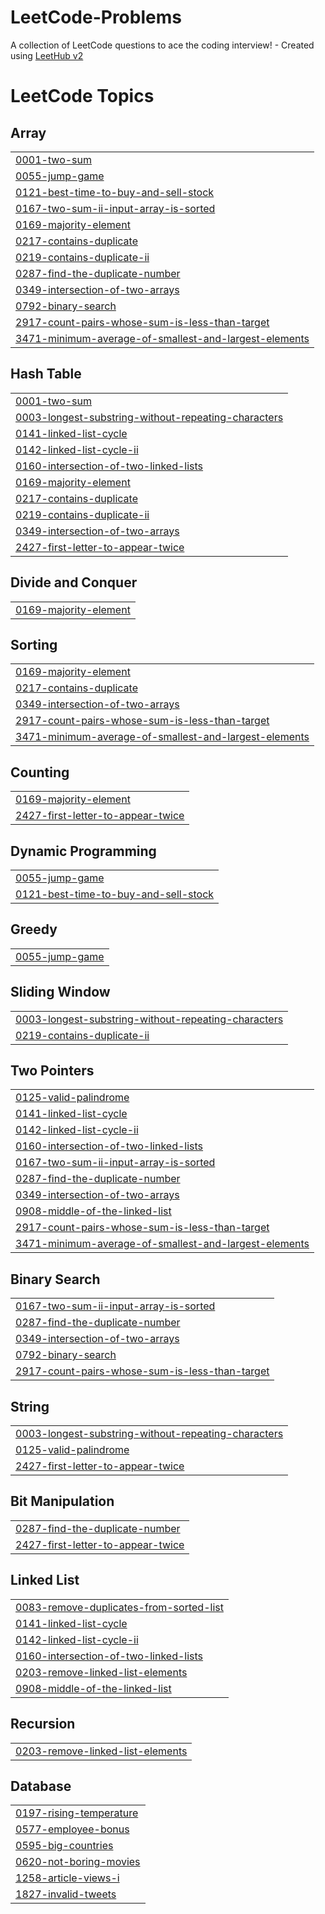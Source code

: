 # LeetCode-Problems
A collection of LeetCode questions to ace the coding interview! - Created using [LeetHub v2](https://github.com/arunbhardwaj/LeetHub-2.0)

<!---LeetCode Topics Start-->
# LeetCode Topics
## Array
|  |
| ------- |
| [0001-two-sum](https://github.com/AMR856/LeetCode-Problems/tree/master/0001-two-sum) |
| [0055-jump-game](https://github.com/AMR856/LeetCode-Problems/tree/master/0055-jump-game) |
| [0121-best-time-to-buy-and-sell-stock](https://github.com/AMR856/LeetCode-Problems/tree/master/0121-best-time-to-buy-and-sell-stock) |
| [0167-two-sum-ii-input-array-is-sorted](https://github.com/AMR856/LeetCode-Problems/tree/master/0167-two-sum-ii-input-array-is-sorted) |
| [0169-majority-element](https://github.com/AMR856/LeetCode-Problems/tree/master/0169-majority-element) |
| [0217-contains-duplicate](https://github.com/AMR856/LeetCode-Problems/tree/master/0217-contains-duplicate) |
| [0219-contains-duplicate-ii](https://github.com/AMR856/LeetCode-Problems/tree/master/0219-contains-duplicate-ii) |
| [0287-find-the-duplicate-number](https://github.com/AMR856/LeetCode-Problems/tree/master/0287-find-the-duplicate-number) |
| [0349-intersection-of-two-arrays](https://github.com/AMR856/LeetCode-Problems/tree/master/0349-intersection-of-two-arrays) |
| [0792-binary-search](https://github.com/AMR856/LeetCode-Problems/tree/master/0792-binary-search) |
| [2917-count-pairs-whose-sum-is-less-than-target](https://github.com/AMR856/LeetCode-Problems/tree/master/2917-count-pairs-whose-sum-is-less-than-target) |
| [3471-minimum-average-of-smallest-and-largest-elements](https://github.com/AMR856/LeetCode-Problems/tree/master/3471-minimum-average-of-smallest-and-largest-elements) |
## Hash Table
|  |
| ------- |
| [0001-two-sum](https://github.com/AMR856/LeetCode-Problems/tree/master/0001-two-sum) |
| [0003-longest-substring-without-repeating-characters](https://github.com/AMR856/LeetCode-Problems/tree/master/0003-longest-substring-without-repeating-characters) |
| [0141-linked-list-cycle](https://github.com/AMR856/LeetCode-Problems/tree/master/0141-linked-list-cycle) |
| [0142-linked-list-cycle-ii](https://github.com/AMR856/LeetCode-Problems/tree/master/0142-linked-list-cycle-ii) |
| [0160-intersection-of-two-linked-lists](https://github.com/AMR856/LeetCode-Problems/tree/master/0160-intersection-of-two-linked-lists) |
| [0169-majority-element](https://github.com/AMR856/LeetCode-Problems/tree/master/0169-majority-element) |
| [0217-contains-duplicate](https://github.com/AMR856/LeetCode-Problems/tree/master/0217-contains-duplicate) |
| [0219-contains-duplicate-ii](https://github.com/AMR856/LeetCode-Problems/tree/master/0219-contains-duplicate-ii) |
| [0349-intersection-of-two-arrays](https://github.com/AMR856/LeetCode-Problems/tree/master/0349-intersection-of-two-arrays) |
| [2427-first-letter-to-appear-twice](https://github.com/AMR856/LeetCode-Problems/tree/master/2427-first-letter-to-appear-twice) |
## Divide and Conquer
|  |
| ------- |
| [0169-majority-element](https://github.com/AMR856/LeetCode-Problems/tree/master/0169-majority-element) |
## Sorting
|  |
| ------- |
| [0169-majority-element](https://github.com/AMR856/LeetCode-Problems/tree/master/0169-majority-element) |
| [0217-contains-duplicate](https://github.com/AMR856/LeetCode-Problems/tree/master/0217-contains-duplicate) |
| [0349-intersection-of-two-arrays](https://github.com/AMR856/LeetCode-Problems/tree/master/0349-intersection-of-two-arrays) |
| [2917-count-pairs-whose-sum-is-less-than-target](https://github.com/AMR856/LeetCode-Problems/tree/master/2917-count-pairs-whose-sum-is-less-than-target) |
| [3471-minimum-average-of-smallest-and-largest-elements](https://github.com/AMR856/LeetCode-Problems/tree/master/3471-minimum-average-of-smallest-and-largest-elements) |
## Counting
|  |
| ------- |
| [0169-majority-element](https://github.com/AMR856/LeetCode-Problems/tree/master/0169-majority-element) |
| [2427-first-letter-to-appear-twice](https://github.com/AMR856/LeetCode-Problems/tree/master/2427-first-letter-to-appear-twice) |
## Dynamic Programming
|  |
| ------- |
| [0055-jump-game](https://github.com/AMR856/LeetCode-Problems/tree/master/0055-jump-game) |
| [0121-best-time-to-buy-and-sell-stock](https://github.com/AMR856/LeetCode-Problems/tree/master/0121-best-time-to-buy-and-sell-stock) |
## Greedy
|  |
| ------- |
| [0055-jump-game](https://github.com/AMR856/LeetCode-Problems/tree/master/0055-jump-game) |
## Sliding Window
|  |
| ------- |
| [0003-longest-substring-without-repeating-characters](https://github.com/AMR856/LeetCode-Problems/tree/master/0003-longest-substring-without-repeating-characters) |
| [0219-contains-duplicate-ii](https://github.com/AMR856/LeetCode-Problems/tree/master/0219-contains-duplicate-ii) |
## Two Pointers
|  |
| ------- |
| [0125-valid-palindrome](https://github.com/AMR856/LeetCode-Problems/tree/master/0125-valid-palindrome) |
| [0141-linked-list-cycle](https://github.com/AMR856/LeetCode-Problems/tree/master/0141-linked-list-cycle) |
| [0142-linked-list-cycle-ii](https://github.com/AMR856/LeetCode-Problems/tree/master/0142-linked-list-cycle-ii) |
| [0160-intersection-of-two-linked-lists](https://github.com/AMR856/LeetCode-Problems/tree/master/0160-intersection-of-two-linked-lists) |
| [0167-two-sum-ii-input-array-is-sorted](https://github.com/AMR856/LeetCode-Problems/tree/master/0167-two-sum-ii-input-array-is-sorted) |
| [0287-find-the-duplicate-number](https://github.com/AMR856/LeetCode-Problems/tree/master/0287-find-the-duplicate-number) |
| [0349-intersection-of-two-arrays](https://github.com/AMR856/LeetCode-Problems/tree/master/0349-intersection-of-two-arrays) |
| [0908-middle-of-the-linked-list](https://github.com/AMR856/LeetCode-Problems/tree/master/0908-middle-of-the-linked-list) |
| [2917-count-pairs-whose-sum-is-less-than-target](https://github.com/AMR856/LeetCode-Problems/tree/master/2917-count-pairs-whose-sum-is-less-than-target) |
| [3471-minimum-average-of-smallest-and-largest-elements](https://github.com/AMR856/LeetCode-Problems/tree/master/3471-minimum-average-of-smallest-and-largest-elements) |
## Binary Search
|  |
| ------- |
| [0167-two-sum-ii-input-array-is-sorted](https://github.com/AMR856/LeetCode-Problems/tree/master/0167-two-sum-ii-input-array-is-sorted) |
| [0287-find-the-duplicate-number](https://github.com/AMR856/LeetCode-Problems/tree/master/0287-find-the-duplicate-number) |
| [0349-intersection-of-two-arrays](https://github.com/AMR856/LeetCode-Problems/tree/master/0349-intersection-of-two-arrays) |
| [0792-binary-search](https://github.com/AMR856/LeetCode-Problems/tree/master/0792-binary-search) |
| [2917-count-pairs-whose-sum-is-less-than-target](https://github.com/AMR856/LeetCode-Problems/tree/master/2917-count-pairs-whose-sum-is-less-than-target) |
## String
|  |
| ------- |
| [0003-longest-substring-without-repeating-characters](https://github.com/AMR856/LeetCode-Problems/tree/master/0003-longest-substring-without-repeating-characters) |
| [0125-valid-palindrome](https://github.com/AMR856/LeetCode-Problems/tree/master/0125-valid-palindrome) |
| [2427-first-letter-to-appear-twice](https://github.com/AMR856/LeetCode-Problems/tree/master/2427-first-letter-to-appear-twice) |
## Bit Manipulation
|  |
| ------- |
| [0287-find-the-duplicate-number](https://github.com/AMR856/LeetCode-Problems/tree/master/0287-find-the-duplicate-number) |
| [2427-first-letter-to-appear-twice](https://github.com/AMR856/LeetCode-Problems/tree/master/2427-first-letter-to-appear-twice) |
## Linked List
|  |
| ------- |
| [0083-remove-duplicates-from-sorted-list](https://github.com/AMR856/LeetCode-Problems/tree/master/0083-remove-duplicates-from-sorted-list) |
| [0141-linked-list-cycle](https://github.com/AMR856/LeetCode-Problems/tree/master/0141-linked-list-cycle) |
| [0142-linked-list-cycle-ii](https://github.com/AMR856/LeetCode-Problems/tree/master/0142-linked-list-cycle-ii) |
| [0160-intersection-of-two-linked-lists](https://github.com/AMR856/LeetCode-Problems/tree/master/0160-intersection-of-two-linked-lists) |
| [0203-remove-linked-list-elements](https://github.com/AMR856/LeetCode-Problems/tree/master/0203-remove-linked-list-elements) |
| [0908-middle-of-the-linked-list](https://github.com/AMR856/LeetCode-Problems/tree/master/0908-middle-of-the-linked-list) |
## Recursion
|  |
| ------- |
| [0203-remove-linked-list-elements](https://github.com/AMR856/LeetCode-Problems/tree/master/0203-remove-linked-list-elements) |
## Database
|  |
| ------- |
| [0197-rising-temperature](https://github.com/AMR856/LeetCode-Problems/tree/master/0197-rising-temperature) |
| [0577-employee-bonus](https://github.com/AMR856/LeetCode-Problems/tree/master/0577-employee-bonus) |
| [0595-big-countries](https://github.com/AMR856/LeetCode-Problems/tree/master/0595-big-countries) |
| [0620-not-boring-movies](https://github.com/AMR856/LeetCode-Problems/tree/master/0620-not-boring-movies) |
| [1258-article-views-i](https://github.com/AMR856/LeetCode-Problems/tree/master/1258-article-views-i) |
| [1827-invalid-tweets](https://github.com/AMR856/LeetCode-Problems/tree/master/1827-invalid-tweets) |
<!---LeetCode Topics End-->